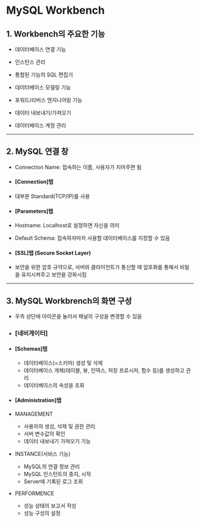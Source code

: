 # MySQL Workbench

## 1. Workbench의 주요한 기능

- 데이터베이스 연결 기능
- 인스턴스 관리
- 통합된 기능의 SQL 편집기
- 데이터베이스 모델링 기능

- 포워드/리버스 엔지니어링 기능
- 데이터 내보내기/가져오기
- 데이터베이스 계정 관리

---

## 2. MySQL 연결 창
- Connection Name: 접속하는 이름, 사용자가 지어주면 됨

- #### **[Connection]탭**
- 대부분 Standard(TCP/IP)를 사용

- #### **[Parameters]탭**
- Hostname: Localhost로 설정하면 자신을 의미
- Default Schema: 접속하자마자 사용할 데이터베이스를 지정할 수 있음

- #### **[SSL]탭 (Secure Socket Layer)**
- 보안을 위한 암호 규약으로, 서버와 클라이언트가 통신할 때 암호화를 통해서 비밀을 유지시켜주고 보안을 강화시킴

---

## 3. MySQL Workbrench의 화면 구성
- 우측 상단에 아이콘을 눌러서 패널의 구성을 변경할 수 있음

- ### **[네비게이터]**
- #### **[Schemas]탭**
    - 데이터베이스(=스키마) 생성 및 삭제
    - 데이터베이스 개체(테이블, 뷰, 인덱스, 저장 프로시저, 함수 등)를 생성하고 관리
    - 데이터베이스의 속성을 조회

- #### **[Administration]탭**
- MANAGEMENT
    - 사용자의 생성, 삭제 및 권한 관리
    - 서버 변수값의 확인
    - 데이터 내보내기 가져오기 기능

- INSTANCE(서비스 기능)
    - MySQL의 연결 정보 관리
    - MySQL 인스턴트의 중지, 시작
    - Server에 기록된 로그 조회

- PERFORMENCE
    - 성능 상태의 보고서 작성
    - 성능 구성의 설정